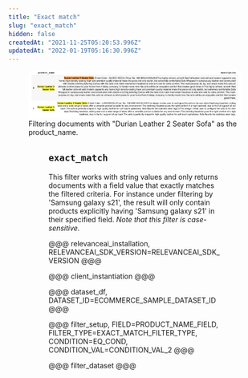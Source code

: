 ```yaml
---
title: "Exact match"
slug: "exact_match"
hidden: false
createdAt: "2021-11-25T05:20:53.996Z"
updatedAt: "2022-01-19T05:16:30.996Z"
---
```

<figure>
<img src="https://github.com/RelevanceAI/RelevanceAI-readme-docs/blob/v1.2.8/docs_template/GENERAL_FEATURES/_assets/exact-match.png?raw=true" width="2062" alt="Exact match.png" />
<figcaption>Filtering documents with "Durian Leather 2 Seater Sofa" as the product_name.</figcaption>
<figure>

## `exact_match`
This filter works with string values and only returns documents with a field value that exactly matches the filtered criteria. For instance under filtering by 'Samsung galaxy s21', the result will only contain products explicitly having 'Samsung galaxy s21' in their specified field. *Note that this filter is case-sensitive.*

@@@ relevanceai_installation, RELEVANCEAI_SDK_VERSION=RELEVANCEAI_SDK_VERSION @@@

@@@ client_instantiation @@@

@@@ dataset_df, DATASET_ID=ECOMMERCE_SAMPLE_DATASET_ID @@@

@@@ filter_setup, FIELD=PRODUCT_NAME_FIELD, FILTER_TYPE=EXACT_MATCH_FILTER_TYPE, CONDITION=EQ_COND, CONDITION_VAL=CONDITION_VAL_2 @@@

@@@ filter_dataset @@@


